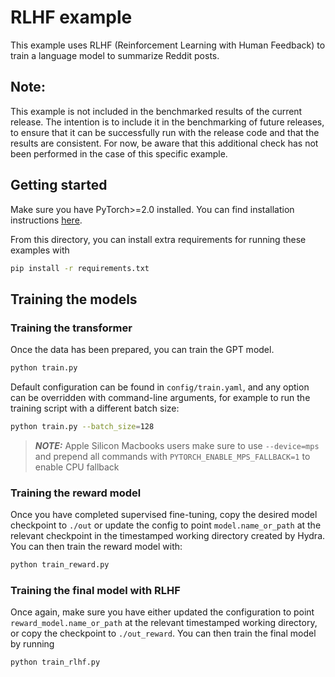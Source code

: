 # RLHF example

This example uses RLHF (Reinforcement Learning with Human Feedback) to train a 
language model to summarize Reddit posts.

## Note:
This example is not included in the benchmarked results of the current release. The intention is to include it in the
benchmarking of future releases, to ensure that it can be successfully run with the release code and that the
results are consistent. For now, be aware that this additional check has not been performed in the case of this
specific example.

## Getting started

Make sure you have PyTorch>=2.0 installed. You can find installation instructions
[here](https://pytorch.org/get-started/locally/).

From this directory, you can install extra requirements for running these
examples with

```sh
pip install -r requirements.txt
```

## Training the models
### Training the transformer

Once the data has been prepared, you can train the GPT model.

```sh
python train.py
```

Default configuration can be found in `config/train.yaml`, and any option can
be overridden with command-line arguments, for example to run the training
script with a different batch size:

```sh
python train.py --batch_size=128
```
> **_NOTE:_**  Apple Silicon Macbooks users make sure to use `--device=mps`
> and prepend all commands with `PYTORCH_ENABLE_MPS_FALLBACK=1` to enable CPU fallback

### Training the reward model

Once you have completed supervised fine-tuning, copy the desired model
checkpoint to `./out` or update the config to point `model.name_or_path` at
the relevant checkpoint in the timestamped working directory created by Hydra.
You can then train the reward model with:

```sh
python train_reward.py
```

### Training the final model with RLHF

Once again, make sure you have either updated the configuration to point
`reward_model.name_or_path` at the relevant timestamped working directory, or
copy the checkpoint to `./out_reward`.
You can then train the final model by running

```sh
python train_rlhf.py
```

